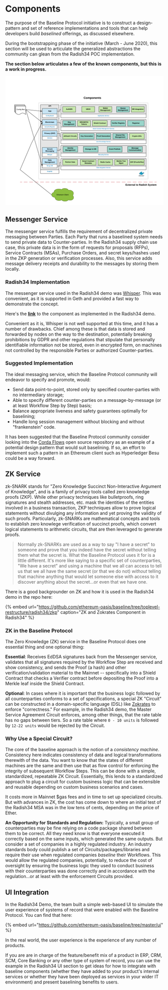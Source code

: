 # Components

The purpose of the Baseline Protocol initiative is to construct a design-pattern and set of reference implementations and tools that can help developers build _baselined_ offerings, as discussed elsewhere.

During the bootstrapping phase of the initiative \(March - June 2020\), this section will be used to articulate the generalized abstractions the community can glean from the Radish34 POC implementation.  

**The section below articulates a few of the known components, but this is a work in progress.**

![Components of a Baseline Protocol within a Radish34 POC Context](../.gitbook/assets/radish34-components%20%281%29.png)

## Messenger Service

The messenger service fulfills the requirement of decentralized private messaging between Parties. Each Party that runs a baselined system needs to send private data to Counter-parties. In the Radish34 supply chain use case, this private data is in the form of requests for proposals \(RFPs\), Service Contracts \(MSAs\), Purchase Orders, and secret keys/hashes used in the ZKP generation or verification processes. Also, this service adds message delivery receipts and durability to the messages by storing them locally.

### Radish34 Implementation

The messenger service used in the Radish34 demo was [Whisper](https://github.com/ethereum/go-ethereum/wiki/Whisper). This was convenient, as it is supported in Geth and provided a fast way to demonstrate the concept. 

Here's the [**link**](https://github.com/ethereum-oasis/baseline/tree/master/messenger) to the component as implemented in the Radish34 demo.

Convenient as it is, Whisper is not well supported at this time, and it has a number of drawbacks. Chief among these is that data is stored and forwarded by nodes on the way to the destination, potentially breaking prohibitions by GDPR and other regulations that stipulate that personally identifiable information not be stored, even in encrypted form, on machines not controlled by the responsible Parties or authorized Counter-parties. 

### Suggested Implementation

The ideal messaging service, which the Baseline  Protocol community will endeavor to specify and promote, would:

* Send data point-to-point, stored only by specified counter-parties with no intermediary storage; 
* Able to specify different counter-parties on a message-by-message \(or at least Workflow Step by Step\) basis; 
* Balance appropriate liveness and safety guarantees optimally for baselining; 
* Handle long session management without blocking and without "frankenstein" code.

It has been suggested that the Baseline Protocol community consider looking into the [Corda Flows](https://github.com/corda/corda) open source repository as an example of a potential design pattern that would suit baselining. If so, an effort to implement such a pattern in an Ethereum client such as Hyperledger Besu could be a way forward.

## ZK Service

zk-SNARK stands for "Zero Knowledge Succinct Non-Interactive Argument of Knowledge", and is a family of privacy tools called zero knowledge proofs \(ZKP\). While other privacy techniques like bulletproofs, ring signatures and stealth addresses, etc. mask the identities of the entities involved in a business transaction, ZKP techniques allow to prove logical statements without divulging any information and yet proving the validity of such proofs. Particularly, zk-SNARKs are mathematical concepts and tools to establish zero knowlege verification of succinct proofs, which convert logical statements to arithmetic circuits, that are then leveraged to generate proofs.

> Normally zk-SNARKs are used as a way to say "I have a secret" to someone and prove that you indeed have the secret without telling them what the secret is.   What the Baseline Protocol uses it for is a little different. It's more like saying to a specific set of counterparties, "We have a secret" and using a machine that we all can access to tell us that we all have the same secret \(or that we do not\) _without_ telling that machine anything that would let someone else with access to it discover anything about the secret...or even that we have one.

There is a good backgrounder on ZK and how it is used in the Radish34 demo in the repo here:

{% embed url="https://github.com/ethereum-oasis/baseline/tree/toplevel-restructure/radish34/zkp" caption="ZK and Zokrates Component in Radish34" %}

### ZK in the Baseline Protocol

The Zero Knowledge \(ZK\) service in the Baseline Protocol does one essential thing and one optional thing:

**Essential**: Receives EdDSA signatures back from the Messenger service, validates that all signatures required by the Workflow Step are received and show consistency, and sends the Proof \(a hash\) and other verification/validation material to the Mainnet -- specifically into a Shield Contract that checks a Verifier contract  before depositing the Proof into a Merkle leaf inside the Shield Contract.

**Optional**: In cases where it is important that the business logic followed by all counterparties conforms to a set of specifications, a special ZK "Circuit" can be constructed in a domain-specific language \(DSL\) like [Zokrates](https://github.com/Zokrates/ZoKrates) to enforce "correctness." For example, in the Radish34 demo, the Master Service Agreement Circuit enforces, among other things,  that the rate table has no gaps between tiers. So a rate table where `0 - 10 units` is followed by   `12-22 units` would be rejected by the Circuit.

### Why Use a Special Circuit?

The core of the baseline approach is the notion of a _consistency machine_.  Consistency here indicates consistency of data and logical transformations therewith of the data. You want to know that the states of different machines are the same and then use that as flow control for enforcing the integrity of subsequent Workflow Steps. This can be done with a simple, standardized, repeatable ZK Circuit. Essentially, this lends to a standardized approach to plug a circuit for custom business logic that can be extensible and reusable depending on custom business scenarios and cases. 

It costs more in Mainnet $gas fees and in time to set up specialized circuits. But with advances in ZK, the cost has come down to where an initial test of the Radish34 MSA was in the low tens of cents, depending on the price of Ether. 

**An Opportunity for Standards and Regulation:** Typically, a small group of counterparties may be fine relying on a code package shared between them to be correct. All they need know is that everyone executed it correctly based on the same inputs, which generated the same outputs. But consider a set of companies in a highly regulated industry. An industry standards body could publish a set of Circuits/packages/libraries and require their use when regulated companies _baseline_ their Workflows. This would allow the regulated companies, potentially, to reduce the cost of oversight by ensuring the business logic they used to conduct business with their counterparties was done correctly and in accordance with the regulation...or at least with the enforcement Circuits provided. 

## UI Integration

In the Radish34 Demo, the team built a simple web-based UI to simulate the user experience of systems of record that were enabled with the Baseline Protocol. You can find that here:

{% embed url="https://github.com/ethereum-oasis/baseline/tree/master/ui" %}

In the real world, the user experience is the experience of any number of products.

If you are are in charge of the feature/benefit mix of a product in ERP, CRM, SCM, Core Banking or any other type of system of record, you can use the example in the Radish34 UI section to get ideas for how to integrate with baseline components \(whether they have added to your product's internal services or whether they have been deployed as services in your wider IT environment\) and present baselining benefits to users.



